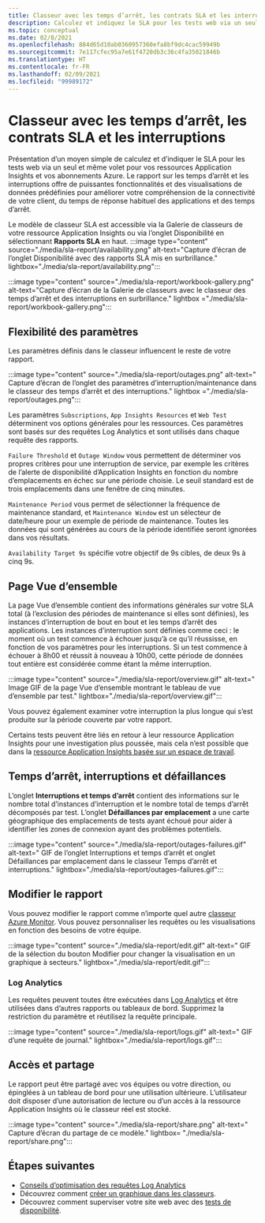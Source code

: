 ```yaml
---
title: Classeur avec les temps d’arrêt, les contrats SLA et les interruptions - Application Insights
description: Calculez et indiquez le SLA pour les tests web via un seul et même volet pour vos ressources Application Insights et vos abonnements Azure.
ms.topic: conceptual
ms.date: 02/8/2021
ms.openlocfilehash: 884d65d10ab0360957360efa8bf9dc4cac59949b
ms.sourcegitcommit: 7e117cfec95a7e61f4720db3c36c4fa35021846b
ms.translationtype: HT
ms.contentlocale: fr-FR
ms.lasthandoff: 02/09/2021
ms.locfileid: "99989172"
---
```

# <a name="downtime-sla-and-outages-workbook"></a>Classeur avec les temps d’arrêt, les contrats SLA et les interruptions

Présentation d’un moyen simple de calculez et d’indiquer le SLA pour les tests web via un seul et même volet pour vos ressources Application Insights et vos abonnements Azure. Le rapport sur les temps d’arrêt et les interruptions offre de puissantes fonctionnalités et des visualisations de données prédéfinies pour améliorer votre compréhension de la connectivité de votre client, du temps de réponse habituel des applications et des temps d’arrêt.

Le modèle de classeur SLA est accessible via la Galerie de classeurs de votre ressource Application Insights ou via l’onglet Disponibilité en sélectionnant **Rapports SLA** en haut.
:::image type="content" source="./media/sla-report/availability.png" alt-text="Capture d’écran de l’onglet Disponibilité avec des rapports SLA mis en surbrillance." lightbox="./media/sla-report/availability.png":::

:::image type="content" source="./media/sla-report/workbook-gallery.png" alt-text="Capture d’écran de la Galerie de classeurs avec le classeur des temps d’arrêt et des interruptions en surbrillance." lightbox ="./media/sla-report/workbook-gallery.png":::

## <a name="parameter-flexibility"></a>Flexibilité des paramètres

Les paramètres définis dans le classeur influencent le reste de votre rapport.

:::image type="content" source="./media/sla-report/outages.png" alt-text=" Capture d’écran de l’onglet des paramètres d’interruption/maintenance dans le classeur des temps d’arrêt et des interruptions." lightbox ="./media/sla-report/outages.png":::

Les paramètres `Subscriptions`, `App Insights Resources` et `Web Test` déterminent vos options générales pour les ressources. Ces paramètres sont basés sur des requêtes Log Analytics et sont utilisés dans chaque requête des rapports.

`Failure Threshold` et `Outage Window` vous permettent de déterminer vos propres critères pour une interruption de service, par exemple les critères de l’alerte de disponibilité d’Application Insights en fonction du nombre d’emplacements en échec sur une période choisie. Le seuil standard est de trois emplacements dans une fenêtre de cinq minutes.

`Maintenance Period` vous permet de sélectionner la fréquence de maintenance standard, et `Maintenance Window` est un sélecteur de date/heure pour un exemple de période de maintenance. Toutes les données qui sont générées au cours de la période identifiée seront ignorées dans vos résultats.

`Availability Target 9s` spécifie votre objectif de 9s cibles, de deux 9s à cinq 9s.

## <a name="overview-page"></a>Page Vue d’ensemble

La page Vue d’ensemble contient des informations générales sur votre SLA total (à l’exclusion des périodes de maintenance si elles sont définies), les instances d’interruption de bout en bout et les temps d’arrêt des applications. Les instances d’interruption sont définies comme ceci : le moment où un test commence à échouer jusqu’à ce qu’il réussisse, en fonction de vos paramètres pour les interruptions. Si un test commence à échouer à 8h00 et réussit à nouveau à 10h00, cette période de données tout entière est considérée comme étant la même interruption.

:::image type="content" source="./media/sla-report/overview.gif" alt-text=" Image GIF de la page Vue d’ensemble montrant le tableau de vue d’ensemble par test." lightbox="./media/sla-report/overview.gif":::

Vous pouvez également examiner votre interruption la plus longue qui s’est produite sur la période couverte par votre rapport.

Certains tests peuvent être liés en retour à leur ressource Application Insights pour une investigation plus poussée, mais cela n’est possible que dans la [ressource Application Insights basée sur un espace de travail](create-workspace-resource.md).

## <a name="downtime-outages-and-failures"></a>Temps d’arrêt, interruptions et défaillances

L’onglet **Interruptions et temps d’arrêt** contient des informations sur le nombre total d’instances d’interruption et le nombre total de temps d’arrêt décomposés par test. L’onglet **Défaillances par emplacement** a une carte géographique des emplacements de tests ayant échoué pour aider à identifier les zones de connexion ayant des problèmes potentiels.

:::image type="content" source="./media/sla-report/outages-failures.gif" alt-text=" GIF de l’onglet Interruptions et temps d’arrêt et onglet Défaillances par emplacement dans le classeur Temps d’arrêt et interruptions." lightbox="./media/sla-report/outages-failures.gif":::

## <a name="edit-the-report"></a>Modifier le rapport

Vous pouvez modifier le rapport comme n’importe quel autre [classeur Azure Monitor](../platform/workbooks-overview.md). Vous pouvez personnaliser les requêtes ou les visualisations en fonction des besoins de votre équipe.

:::image type="content" source="./media/sla-report/edit.gif" alt-text=" GIF de la sélection du bouton Modifier pour changer la visualisation en un graphique à secteurs." lightbox="./media/sla-report/edit.gif":::

### <a name="log-analytics"></a>Log Analytics

Les requêtes peuvent toutes être exécutées dans [Log Analytics](../log-query/log-analytics-overview.md) et être utilisées dans d’autres rapports ou tableaux de bord. Supprimez la restriction du paramètre et réutilisez la requête principale.

:::image type="content" source="./media/sla-report/logs.gif" alt-text=" GIF d’une requête de journal." lightbox="./media/sla-report/logs.gif":::

## <a name="access-and-sharing"></a>Accès et partage

Le rapport peut être partagé avec vos équipes ou votre direction, ou épinglées à un tableau de bord pour une utilisation ultérieure. L’utilisateur doit disposer d’une autorisation de lecture ou d’un accès à la ressource Application Insights où le classeur réel est stocké.

:::image type="content" source="./media/sla-report/share.png" alt-text=" Capture d’écran du partage de ce modèle." lightbox= "./media/sla-report/share.png":::

## <a name="next-steps"></a>Étapes suivantes

- [Conseils d’optimisation des requêtes Log Analytics](../log-query/query-optimization.md)
- Découvrez comment [créer un graphique dans les classeurs](../platform/workbooks-chart-visualizations.md).
- Découvrez comment superviser votre site web avec des [tests de disponibilité](monitor-web-app-availability.md).
